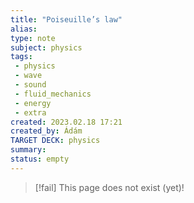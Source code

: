 ```yaml
---
title: "Poiseuille’s law"
alias: 
type: note
subject: physics
tags:
 - physics
 - wave
 - sound
 - fluid_mechanics
 - energy
 - extra
created: 2023.02.18 17:21
created_by: Ádám
TARGET DECK: physics
summary: 
status: empty
---
```

> [!fail] This page does not exist (yet)!